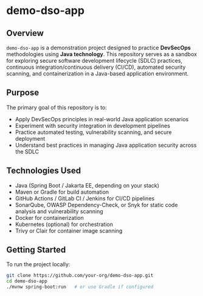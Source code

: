 # demo-dso-app

## Overview

`demo-dso-app` is a demonstration project designed to practice **DevSecOps** methodologies using **Java technology**. This repository serves as a sandbox for exploring secure software development lifecycle (SDLC) practices, continuous integration/continuous delivery (CI/CD), automated security scanning, and containerization in a Java-based application environment.

## Purpose

The primary goal of this repository is to:

- Apply DevSecOps principles in real-world Java application scenarios
- Experiment with security integration in development pipelines
- Practice automated testing, vulnerability scanning, and secure deployment
- Understand best practices in managing Java application security across the SDLC

## Technologies Used

- Java (Spring Boot / Jakarta EE, depending on your stack)
- Maven or Gradle for build automation
- GitHub Actions / GitLab CI / Jenkins for CI/CD pipelines
- SonarQube, OWASP Dependency-Check, or Snyk for static code analysis and vulnerability scanning
- Docker for containerization
- Kubernetes (optional) for orchestration
- Trivy or Clair for container image scanning

## Getting Started

To run the project locally:

```bash
git clone https://github.com/your-org/demo-dso-app.git
cd demo-dso-app
./mvnw spring-boot:run   # or use Gradle if configured
